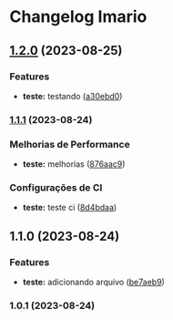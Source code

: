 # Changelog Imario
## [1.2.0](https://github.com/imarioa/academia-digital-dio/compare/v1.1.1...v1.2.0) (2023-08-25)


### Features

* **teste:** testando ([a30ebd0](https://github.com/imarioa/academia-digital-dio/commit/a30ebd0989688ff6a7269fa625ea27fc0578e355))

### [1.1.1](https://github.com/imarioa/academia-digital-dio/compare/v1.1.0...v1.1.1) (2023-08-24)


### Melhorias de Performance

* **teste:** melhorias ([876aac9](https://github.com/imarioa/academia-digital-dio/commit/876aac9798b58240ea880d8e7c6a96f7311877a9))


### Configurações de CI

* **teste:** teste ci ([8d4bdaa](https://github.com/imarioa/academia-digital-dio/commit/8d4bdaa9681cd7f04270ef351e1f01dde24a9bea))

## 1.1.0 (2023-08-24)


### Features

* **teste:** adicionando arquivo ([be7aeb9](https://github.com/imarioa/academia-digital-dio/commit/be7aeb95bf36b80f00214edcc7f1edfda4969e3a))

### 1.0.1 (2023-08-24)
